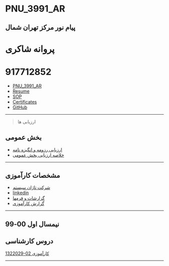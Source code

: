 # PNU_3991_AR
پیام نور مرکز تهران شمال
------------------
   
 # پروانه شاکری
 # 917712852
 - [PNU_3991_AR](https://github.com/farzadsahraei/PNU_3991_AR)
 - [Resume](https://github.com/parvaneshakeri/PNU_3991_AR/blob/main/cv%20pshakeri.pdf) 
 - [SOP](https://farzadsahraei.github.io/sahraei.github.io/docs/SOP.pdf)
 - [Certificates](https://github.com/parvaneshakeri/PNU_3991_AR/blob/main/parvaneshakeri-1.jpg)
 - [GitHub](https://farzadsahraei.github.io/sahraei.github.io/docs/jlord.png)
 
------------------
> ارزیابی ها

##  بخش عمومی
- [ارزیابی رزومه و انگیزه نامه](https://farzadsahraei.github.io/sahraei.github.io/docs/XX_CV_CheckList_AR_3991.pdf)
- [خلاصه ارزیابی بخش عمومی](https://farzadsahraei.github.io/sahraei.github.io/docs/XX_GeneralSection_CheckList_AR_3991.pdf)




------------------
## مشخصات کارآموزی
 - [شرکت تاژان سیستم](https://www.tajan.ir)
 - [linkedin](https://www.linkedin.com/in/farzad-sahraei-0923319b/) 
 - [گزارشات و فرمها](https://farzadsahraei.github.io/sahraei.github.io/docs/KAR/Forms/Forms.rar)
 - [گزارش کارآموزی](https://farzadsahraei.github.io/sahraei.github.io/docs/KAR/Forms/karAmozi.pdf)

  
------------------
## نیمسال اول 00-99

## دروس کارشناسی

[1322029-02     کارآموزی](https://github.com/farzadsahraei/PNU_3991/blob/master/_BSc/Internship/1322029_02/07_%D9%81%D8%B1%D8%B2%D8%A7%D8%AF%20%D8%B5%D8%AD%D8%B1%D8%A7%20%D8%A6%D9%8A/readme.md)


------------------





